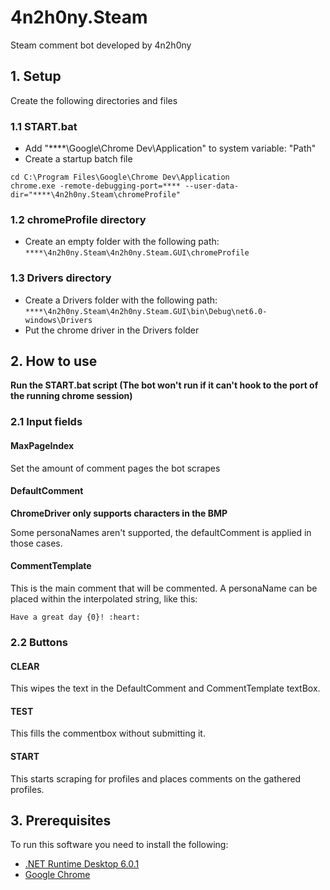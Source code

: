 # 4n2h0ny.Steam
Steam comment bot developed by 4n2h0ny

## 1. Setup
Create the following directories and files
### 1.1 START.bat

- Add "****\Google\Chrome Dev\Application" to system variable: "Path"
- Create a startup batch file
```BAT
cd C:\Program Files\Google\Chrome Dev\Application
chrome.exe -remote-debugging-port=**** --user-data-dir="****\4n2h0ny.Steam\chromeProfile"
```
### 1.2 chromeProfile directory
- Create an empty folder with the following path: 
`****\4n2h0ny.Steam\4n2h0ny.Steam.GUI\chromeProfile`
### 1.3 Drivers directory
- Create a Drivers folder with the following path: 
`****\4n2h0ny.Steam\4n2h0ny.Steam.GUI\bin\Debug\net6.0-windows\Drivers`
- Put the chrome driver in the Drivers folder

## 2. How to use
**Run the START.bat script (The bot won't run if it can't hook to the port of the running chrome session)**

### 2.1 Input fields
#### MaxPageIndex
Set the amount of comment pages the bot scrapes

#### DefaultComment
**ChromeDriver only supports characters in the BMP**

Some personaNames aren't supported, the defaultComment is applied in those cases.

#### CommentTemplate
This is the main comment that will be commented. A personaName can be placed within the interpolated string, like this:

`Have a great day {0}! :heart:`

### 2.2 Buttons
#### CLEAR
This wipes the text in the DefaultComment and CommentTemplate textBox.

#### TEST
This fills the commentbox without submitting it.

#### START
This starts scraping for profiles and places comments on the gathered profiles.

## 3. Prerequisites
To run this software you need to install the following:
- [.NET Runtime Desktop 6.0.1](https://dotnet.microsoft.com/en-us/download/dotnet/thank-you/runtime-desktop-6.0.1-windows-x64-installer].NET)
- [Google Chrome](https://www.google.com/chrome/)
